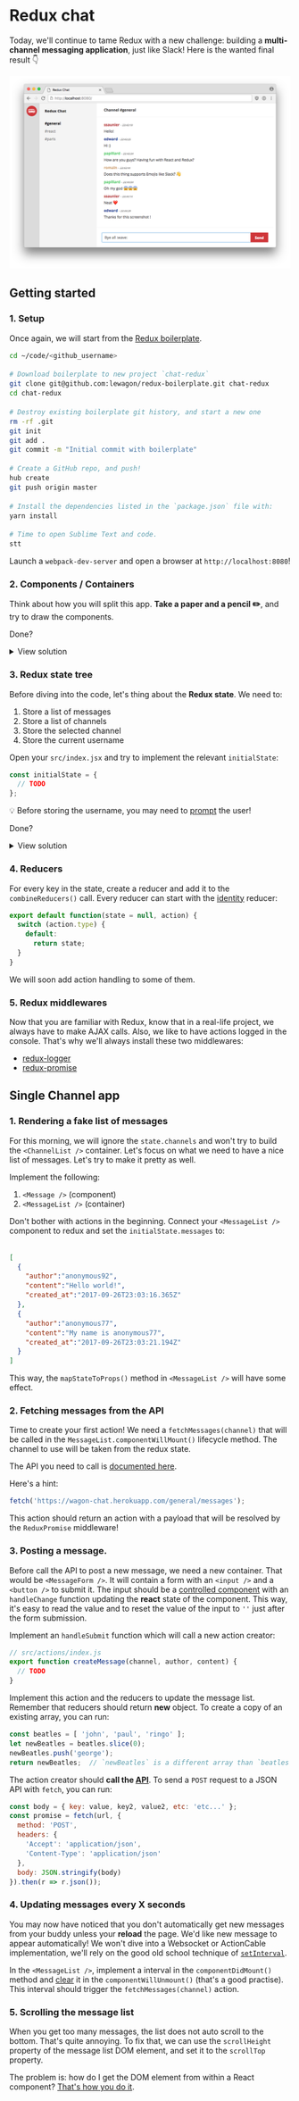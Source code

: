 # Redux chat

Today, we'll continue to tame Redux with a new challenge: building a **multi-channel messaging application**, just like Slack! Here is the wanted final result 👇

![](https://raw.githubusercontent.com/lewagon/react-redux-images/master/redux/redux-chat.png)

## Getting started

### 1. Setup

Once again, we will start from the [Redux boilerplate](https://github.com/lewagon/redux-boilerplate).

```bash
cd ~/code/<github_username>

# Download boilerplate to new project `chat-redux`
git clone git@github.com:lewagon/redux-boilerplate.git chat-redux
cd chat-redux

# Destroy existing boilerplate git history, and start a new one
rm -rf .git
git init
git add .
git commit -m "Initial commit with boilerplate"

# Create a GitHub repo, and push!
hub create
git push origin master

# Install the dependencies listed in the `package.json` file with:
yarn install

# Time to open Sublime Text and code.
stt
```

Launch a `webpack-dev-server` and open a browser at `http://localhost:8080`!

### 2. Components / Containers

Think about how you will split this app. **Take a paper and a pencil ✏️**, and try to draw the components.

Done?

<details><summary>View solution</summary><p>

👉 Here's [our proposal](https://raw.githubusercontent.com/lewagon/react-redux-images/master/redux/redux-chat-components.png) (⚠️ Do not click on this link right away! Try to do it yourself before 🙏)

</p></details>



### 3. Redux state tree

Before diving into the code, let's thing about the **Redux state**. We need to:

1. Store a list of messages
1. Store a list of channels
1. Store the selected channel
1. Store the current username

Open your `src/index.jsx` and try to implement the relevant `initialState`:

```js
const initialState = {
  // TODO
};
```

💡 Before storing the username, you may need to [prompt](https://developer.mozilla.org/en-US/docs/Web/API/Window/prompt) the user!

Done?

<details><summary>View solution</summary><p>

👉 Here's [our state proposal](https://gist.github.com/ssaunier/3b54ca3ba961e6f979a64d2302c1cd0e)  (⚠️ Again, do not click right away!)

</p></details>

### 4. Reducers

For every key in the state, create a reducer and add it to the `combineReducers()` call. Every reducer can start with the [identity](https://en.wikipedia.org/wiki/Identity_function) reducer:

```js
export default function(state = null, action) {
  switch (action.type) {
    default:
      return state;
  }
}
```

We will soon add action handling to some of them.

### 5. Redux middlewares

Now that you are familiar with Redux, know that in a real-life project, we always have to make AJAX calls. Also, we like to have actions logged in the console. That's why we'll always install these two middlewares:

- [redux-logger](https://github.com/evgenyrodionov/redux-logger)
- [redux-promise](https://github.com/acdlite/redux-promise)


## Single Channel app

### 1. Rendering a fake list of messages

For this morning, we will ignore the `state.channels` and won't try to build the `<ChannelList />` container. Let's focus on what we need to have a nice list of messages. Let's try to make it pretty as well.

Implement the following:

1. `<Message />` (component)
1. `<MessageList />` (container)

Don't bother with actions in the beginning. Connect your `<MessageList />` component to redux and set the `initialState.messages` to:

```json

[
  {
    "author":"anonymous92",
    "content":"Hello world!",
    "created_at":"2017-09-26T23:03:16.365Z"
  },
  {
    "author":"anonymous77",
    "content":"My name is anonymous77",
    "created_at":"2017-09-26T23:03:21.194Z"
  }
]
```

This way, the `mapStateToProps()` method in `<MessageList />` will have some effect.

### 2. Fetching messages from the API

Time to create your first action! We need a `fetchMessages(channel)` that will be called in the `MessageList.componentWillMount()` lifecycle method. The channel to use will be taken from the redux state.

The API you need to call is [documented here](https://github.com/lewagon/wagon-chat-api#wagon-chat-api-documentation).

Here's a hint:

```js
fetch('https://wagon-chat.herokuapp.com/general/messages');
```

This action should return an action with a payload that will be resolved by the `ReduxPromise` middleware!

### 3. Posting a message.

Before call the API to post a new message, we need a new container. That would be `<MessageForm />`. It will contain a form with an `<input />` and a `<button />` to submit it. The input should be a [controlled component](https://facebook.github.io/react/docs/forms.html) with an `handleChange` function updating the **react** state of the component. This way, it's easy to read the value and to reset the value of the input to `''` just after the form submission.

Implement an `handleSubmit` function which will call a new action creator:

```js
// src/actions/index.js
export function createMessage(channel, author, content) {
  // TODO
}
```

Implement this action and the reducers to update the message list. Remember that reducers should return **new** object. To create a copy of an existing array, you can run:

```js
const beatles = [ 'john', 'paul', 'ringo' ];
let newBeatles = beatles.slice(0);
newBeatles.push('george');
return newBeatles;  // `newBeatles` is a different array than `beatles`
```

The action creator should **call the [API](https://github.com/lewagon/wagon-chat-api#post-a-comment-post-channelmessages)**. To send a `POST` request to a JSON API with `fetch`, you can run:

```js
const body = { key: value, key2, value2, etc: 'etc...' };
const promise = fetch(url, {
  method: 'POST',
  headers: {
    'Accept': 'application/json',
    'Content-Type': 'application/json'
  },
  body: JSON.stringify(body)
}).then(r => r.json());
```

### 4. Updating messages every X seconds

You may now have noticed that you don't automatically get new messages from your buddy unless your **reload** the page. We'd like new message to appear automatically! We won't dive into a Websocket or ActionCable implementation, we'll rely on the good old school technique of [`setInterval`](https://developer.mozilla.org/en-US/docs/Web/API/WindowOrWorkerGlobalScope/setInterval).

In the `<MessageList />`, implement a interval in the `componentDidMount()` method and [clear](https://developer.mozilla.org/en-US/docs/Web/API/WindowOrWorkerGlobalScope/clearInterval) it in the `componentWillUnmount()` (that's a good practise). This interval should trigger the `fetchMessages(channel)` action.

### 5. Scrolling the message list

When you get too many messages, the list does not auto scroll to the bottom. That's quite annoying. To fix that, we can use the `scrollHeight` property of the message list DOM element, and set it to the `scrollTop` property.

The problem is: how do I get the DOM element from within a React component? [That's how you do it](https://facebook.github.io/react/docs/refs-and-the-dom.html#adding-a-ref-to-a-dom-element).

